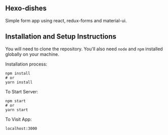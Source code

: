 ## Hexo-dishes

Simple form app using react, redux-forms and material-ui.

## Installation and Setup Instructions

You will need to clone the repository. You'll also need `node` and `npm` installed globally on your machine.

Installation process:

```
npm install
# or
yarn install
```

To Start Server:

```
npm start
# or
yarn start
```

To Visit App:

`localhost:3000`  
